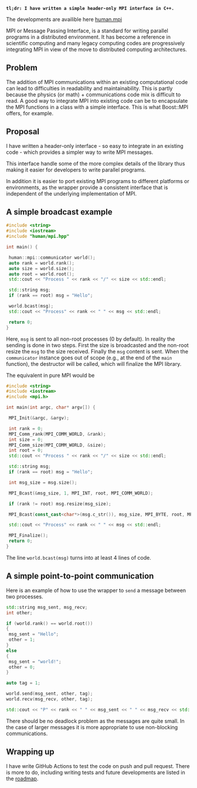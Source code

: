 <!--
title: Write a header-only object oriented interface around MPI
slug: notes/write-interface-mpi
date: 2023-05-07
description: Write interface around MPI.
categories: C++, MPI
-->

**`tl;dr: I have written a simple header-only MPI interface in C++.`**

The developments are availible here [human.mpi](https://github.com/kennethassogba/human.mpi)

MPI or Message Passing Interface, is a standard for writing parallel programs in a distributed environment. It has become a reference in scientific computing and many legacy computing codes are progressively integrating MPI in view of the move to distributed computing architectures.

## Problem

The addition of MPI communications within an existing computational code can lead to difficulties in readability and maintainability. This is partly because the physics (or math) + communications code mix is difficult to read. A good way to integrate MPI into existing code can be to encapsulate the MPI functions in a class with a simple interface. This is what Boost::MPI offers, for example.

## Proposal

I have written a header-only interface - so easy to integrate in an existing code - which provides a simpler way to write MPI messages.

This interface handle some of the more complex details of the library thus making it easier for developers to write parallel programs.

In addition it is easier to port existing MPI programs to different platforms or environments, as the wrapper provide a consistent interface that is independent of the underlying implementation of MPI.

## A simple broadcast example

```cpp
#include <string>
#include <iostream>
#include "human/mpi.hpp"

int main() {

 human::mpi::communicator world();
 auto rank = world.rank();
 auto size = world.size();
 auto root = world.root();
 std::cout << "Process " << rank << "/" << size << std::endl;

 std::string msg;
 if (rank == root) msg = "Hello";

 world.bcast(msg);
 std::cout << "Process" << rank << " " << msg << std::endl;

 return 0;
}
```

Here, `msg` is sent to all non-root processes (0 by default). In reality the sending is done in two steps. First the size is broadcasted and the non-root resize the `msg` to the size received. Finally the `msg` content is sent. When the `communicator` instance goes out of scope (e.g., at the end of the `main` function), the destructor will be called, which will finalize the MPI library.

The equivalent in pure MPI would be

```cpp
#include <string>
#include <iostream>
#include <mpi.h>

int main(int argc, char* argv[]) {

 MPI_Init(&argc, &argv);

 int rank = 0;
 MPI_Comm_rank(MPI_COMM_WORLD, &rank);
 int size = 0;
 MPI_Comm_size(MPI_COMM_WORLD, &size);
 int root = 0;
 std::cout << "Process " << rank << "/" << size << std::endl;

 std::string msg;
 if (rank == root) msg = "Hello";

 int msg_size = msg.size();

 MPI_Bcast(&msg_size, 1, MPI_INT, root, MPI_COMM_WORLD);

 if (rank != root) msg.resize(msg_size);

 MPI_Bcast(const_cast<char*>(msg.c_str()), msg_size, MPI_BYTE, root, MPI_COMM_WORLD);

 std::cout << "Process" << rank << " " << msg << std::endl;

 MPI_Finalize();
 return 0;
}
```

The line `world.bcast(msg)` turns into at least 4 lines of code.

## A simple point-to-point communication

Here is an example of how to use the wrapper to `send` a message between two processes.

```cpp
std::string msg_sent, msg_recv;
int other;

if (world.rank() == world.root())
{
 msg_sent = "Hello";
 other = 1;
}
else
{
 msg_sent = "world!";
 other = 0;
}

auto tag = 1;

world.send(msg_sent, other, tag);
world.recv(msg_recv, other, tag);

std::cout << "P" << rank << " " << msg_sent << " " << msg_recv << std::endl;
```

There should be no deadlock problem as the messages are quite small. In the case of larger messages it is more appropriate to use non-blocking communications.

## Wrapping up

I have write GitHub Actions to test the code on push and pull request. There is more to do, including writing tests and future developments are listed in the [roadmap](https://github.com/kennethassogba/human.mpi#roadmap).
